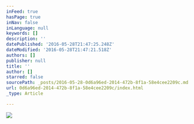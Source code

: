 ```yaml
---
inFeed: true
hasPage: true
inNav: false
inLanguage: null
keywords: []
description: ''
datePublished: '2016-05-28T21:47:25.248Z'
dateModified: '2016-05-28T21:47:21.518Z'
authors: []
publisher: null
title: ''
author: []
starred: false
sourcePath: _posts/2016-05-28-0d6a96ed-2014-472b-8f1a-58e4cee2209c.md
url: 0d6a96ed-2014-472b-8f1a-58e4cee2209c/index.html
_type: Article

---
```

![](https://the-grid-user-content.s3-us-west-2.amazonaws.com/bb56aede-b0b7-4e49-b5cd-6e38ac7b772a.jpg)